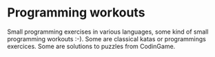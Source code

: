 # Programming workouts

Small programming exercises in various languages, some kind of small programming workouts :-). Some are classical katas or programmings exercices. Some are solutions to puzzles from CodinGame.
